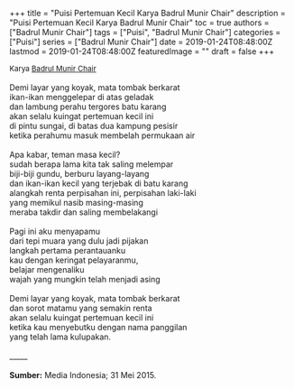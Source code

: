+++
title = "Puisi Pertemuan Kecil Karya Badrul Munir Chair"
description = "Puisi Pertemuan Kecil Karya Badrul Munir Chair"
toc = true
authors = ["Badrul Munir Chair"]
tags = ["Puisi", "Badrul Munir Chair"]
categories = ["Puisi"]
series = ["Badrul Munir Chair"]
date = 2019-01-24T08:48:00Z
lastmod = 2019-01-24T08:48:00Z
featuredImage = ""
draft = false
+++

<div style="text-align: justify;">
<div style="font-size: small;">Karya <a href="/authors/badrul-munir-chair/" target="_blank">Badrul Munir Chair</a></div><br />
Demi layar yang koyak, mata tombak berkarat<br />ikan-ikan menggelepar di atas geladak<br />dan lambung perahu tergores batu karang<br />akan selalu kuingat pertemuan kecil ini<br />di pintu sungai, di batas dua kampung pesisir<br />ketika perahumu masuk membelah permukaan air<br /><br />Apa kabar, teman masa kecil?<br />sudah berapa lama kita tak saling melempar<br />biji-biji gundu, berburu layang-layang<br />dan ikan-ikan kecil yang terjebak di batu karang<br />alangkah renta perpisahan ini, perpisahan laki-laki<br />yang memikul nasib masing-masing<br />meraba takdir dan saling membelakangi<br /><br />Pagi ini aku menyapamu<br />dari tepi muara yang dulu jadi pijakan<br />langkah pertama perantauanku<br />kau dengan keringat pelayaranmu,<br />belajar mengenaliku<br />wajah yang mungkin telah menjadi asing<br /><br />Demi layar yang koyak, mata tombak berkarat<br />dan sorot matamu yang semakin renta<br />akan selalu kuingat pertemuan kecil ini<br />ketika kau menyebutku dengan nama panggilan<br />yang telah lama kulupakan.<br /><br />
_____<br /><br />
<b>Sumber:</b> Media Indonesia; 31 Mei 2015.</div>
